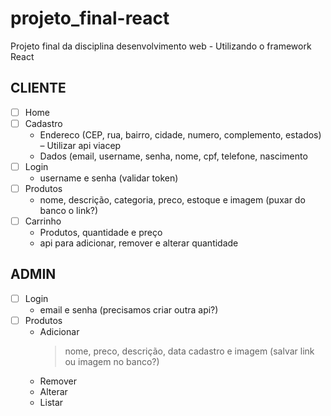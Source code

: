 # projeto_final-react
Projeto final da disciplina desenvolvimento web - Utilizando o framework React

## CLIENTE
- [ ] Home
- [ ] Cadastro
	- Endereco (CEP, rua, bairro, cidade, numero, complemento, estados) – Utilizar api viacep
	- Dados (email, username, senha, nome, cpf, telefone, nascimento
- [ ] Login
	- username e senha (validar token)
- [ ] Produtos
	- nome, descrição, categoria, preco, estoque e imagem (puxar do banco o link?)
- [ ] Carrinho
	- Produtos, quantidade e preço
	- api para adicionar, remover e alterar quantidade

## ADMIN
- [ ] Login
	- email e senha (precisamos criar outra api?)
- [ ] Produtos
	- Adicionar
		> nome, preco, descrição, data cadastro e imagem (salvar link ou imagem no banco?)
	- Remover
	- Alterar
	- Listar

